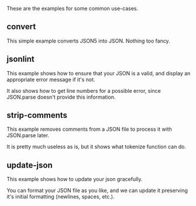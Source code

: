 
These are the examples for some common use-cases.

## convert

This simple example converts JSON5 into JSON. Nothing too fancy.

## jsonlint

This example shows how to ensure that your JSON is a valid, and display an appropriate error message if it's not.

It also shows how to get line numbers for a possible error, since JSON.parse doesn't provide this information.

## strip-comments

This example removes comments from a JSON file to process it with JSON.parse later.

It is pretty much useless as is, but it shows what tokenize function can do.

## update-json

This example shows how to update your json gracefully.

You can format your JSON file as you like, and we can update it preserving it's initial formatting (newlines, spaces, etc.).

